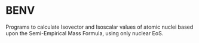 # BENV
Programs to calculate Isovector and Isoscalar values of atomic nuclei based upon the Semi-Empirical Mass Formula, using only nuclear EoS.
